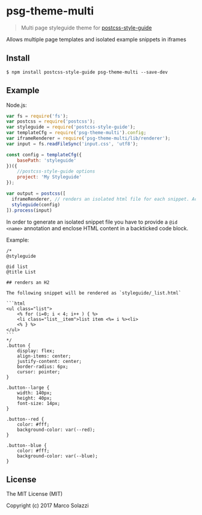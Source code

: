 # psg-theme-multi

> Multi page styleguide theme for [postcss-style-guide](https://github.com/morishitter/postcss-style-guide)

Allows multiple page templates and isolated example snippets in iframes

## Install

```shell
$ npm install postcss-style-guide psg-theme-multi --save-dev
```

## Example

Node.js:

```js
var fs = require('fs');
var postcss = require('postcss');
var styleguide = require('postcss-style-guide');
var templateCfg = require('psg-theme-multi').config;
var iframeRenderer = require('psg-theme-multi/lib/renderer');
var input = fs.readFileSync('input.css', 'utf8');

const config = templateCfg({
	basePath: 'styleguide'
})({
	//postcss-style-guide options
	project: 'My Styleguide'
});

var output = postcss([
  iframeRenderer, // renders an isolated html file for each snippet. Accepts ejs templates 
  styleguide(config)
]).process(input)
```

In order to generate an isolated snippet file you have to provide a `@id <name>` annotation and enclose HTML content in 
a backticked code block. 

Example:

	/*
	@styleguide

	@id list
	@title List

	## renders an H2

	The following snippet will be rendered as `styleguide/_list.html`

	```html
	<ul class="list">
		<% for (i=0; i < 4; i++ ) { %>
		<li class="list__item">list item <%= i %><li>
		<% } %>
	</ul>
	```
	*/
	.button {
		display: flex;
		align-items: center;
		justify-content: center;
		border-radius: 6px;
		cursor: pointer;
	}

	.button--large {
		width: 140px;
		height: 40px;
		font-size: 14px;
	}

	.button--red {
		color: #fff;
		background-color: var(--red);
	}

	.button--blue {
		color: #fff;
		background-color: var(--blue);
	}


## License

The MIT License (MIT)

Copyright (c) 2017 Marco Solazzi